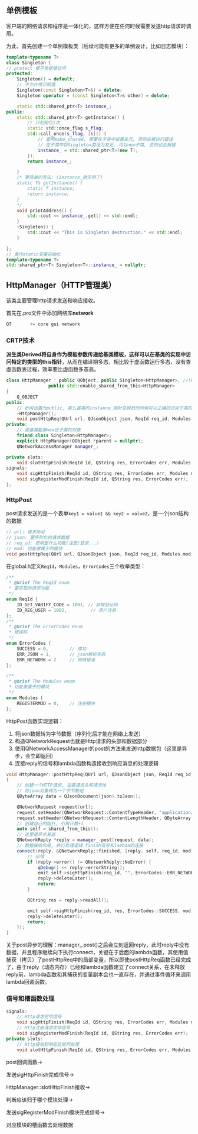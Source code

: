## 单例模板

客户端的网络请求和程序是一体化的，这样方便在任何时候需要发送http请求时调用。

为此，首先创建一个单例模板类（后续可能有更多的单例设计，比如日志模块）：

```c++
template<typename T>
class Singleton {
// protect 使子类能够访问
protected:
    Singleton() = default;
    // 不允许拷贝赋值
    Singleton(const Singleton<T>&) = delete;
    Singleton operator = (const Singleton<T>& other) = delete;

    static std::shared_ptr<T> instance_;
public:
    static std::shared_ptr<T> getInstance() {
        // 只初始化1次
        static std::once_flag s_flag;
        std::call_once(s_flag, [&]() {
            // 要用make_shared, 需要在子类中设置友元, 否则会报访问错误
            // 在子类中将Singleton类设为友元, 可以new子类, 否则也会报错
            instance_ = std::shared_ptr<T>(new T);
        });
        return instance_;

    }
    /* 更简单的写法: (instance_就无用了)
    static T& getInstance() {
        static T instance;
        return instance;
    }
    */
    void printAddress() {
        std::cout << instance_.get() << std::endl;
    }
    ~Singleton() {
        std::cout << "This is Singleton destruction." << std::endl;
    }

};
// 类内static变量初始化
template<typename T>
std::shared_ptr<T> Singleton<T>::instance_ = nullptr;
```

## HttpManager（HTTP管理类）

该类主要管理http请求发送和响应接收。

首先在.pro文件中添加网络库**network**

```c++
QT       += core gui network
```

### CRTP技术

**派生类Derived将自身作为模板参数传递给基类模板，这样可以在基类的实现中访问特定的类型的this指针**，从而在编译期多态，相比较于虚函数运行多态，没有查虚函数表过程，效率要比虚函数多态高。

```c++
class HttpManager : public QObject, public Singleton<HttpManager>, //(CRTP)
                public std::enable_shared_from_this<HttpManager>
{
    Q_OBJECT
public:
    // 析构设置为public, 那么基类的instance_指针在释放的时候可以正确的访问子类的析构函数
    ~HttpManager();
    void postHttpReq(QUrl url, QJsonObject json, ReqId req_id, Modules mod);
private:
    // 使基类能够new出子类的对象
    friend class Singleton<HttpManager>;
    explicit HttpManager(QObject *parent = nullptr);
    QNetworkAccessManager manager_;

private slots:
    void slotHttpFinish(ReqId id, QString res, ErrorCodes err, Modules mod);
signals:
    void sigHttpFinish(ReqId id, QString res, ErrorCodes err, Modules mod);
    void sigRegisterModFinish(ReqId id, QString res, ErrorCodes err);
};
```

### HttpPost

post请求发送的是一个表单`key1 = value1 && key2 = value2`，是一个json结构的数据

```c++
// url: 请求地址
// json: 要序列化的请求数据
// req_id: 表明是什么功能(注册/登录...)
// mod: 功能隶属于的模块
void postHttpReq(QUrl url, QJsonObject json, ReqId req_id, Modules mod);
```

在global.h定义`ReqId`，`Modules`，`ErrorCodes`三个枚举类型：

```c++
/**
 * @brief The ReqId enum
 * 要实现的请求功能
 */
enum ReqId {
    ID_GET_VARIFY_CODE = 1001, // 获取验证码
    ID_REG_USER = 1002,         // 用户注册
};
/**
 * @brief The ErrorCodes enum
 * 错误码
 */
enum ErrorCodes {
    SUCCESS = 0,        // 成功
    ERR_JSON = 1,       // json解析失败
    ERR_NETWORK = 2     // 网络错误
};

/**
 * @brief The Modules enum
 * 功能隶属于的模块
 */
enum Modules {
    REGISTERMOD = 0,    // 注册模块
};
```

HttpPost函数实现逻辑：

1. 将json数据转为字节数据（序列化后才能在网络上发送）
2. 构造QNetworkRequest也就是Http请求的头部和数据部分
3. 使用QNetworkAccessManager的post的方法来发送http数据包（这里是异步，会立即返回）
4. 连接reply的信号和lambda函数构造接收到响应消息的处理逻辑

```c++
void HttpManager::postHttpReq(QUrl url, QJsonObject json, ReqId req_id, Modules mod)
{
    // 创建一个HTTP请求, 设置请求头和请求体
    // 将json对象转为一个字节数组
    QByteArray data = QJsonDocument(json).toJson();

    QNetworkRequest request(url);
    request.setHeader(QNetworkRequest::ContentTypeHeader, "application/json");
    request.setHeader(QNetworkRequest::ContentLengthHeader, QByteArray::number(data.length()));
    // 创建自己的指针, 引用计数+1
    auto self = shared_from_this();
    // 这里是异步发送
    QNetworkReply *reply = manager_.post(request, data);
    // 数据接收完成, 执行处理逻辑 finish信号和lambda的连接
    connect(reply, &QNetworkReply::finished, [reply, self, req_id, mod]() {
        // 出错
        if (reply->error() != QNetworkReply::NoError) {
            qDebug() << reply->errorString();
            emit self->sigHttpFinish(req_id, "", ErrorCodes::ERR_NETWORK, mod);
            reply->deleteLater();
            return;
        }

        QString res = reply->readAll();

        emit self->sigHttpFinish(req_id, res, ErrorCodes::SUCCESS, mod);
        reply->deleteLater();
        return;
    });
}
```

关于post异步的理解：manager_.post()之后会立刻返回reply，此时reply中没有数据，并且程序继续向下执行connect，关键在于后面的lambda函数，其使用值捕获（拷贝）了postHttpReq中的局部变量，所以即使postHttpReq函数已经完成了，由于reply（动态内存）已经和lambda函数建立了connect关系，在未释放reply前，lambda函数和其捕获的变量副本会也一直存在，并通过事件循环来调用lambda回调函数。

### 信号和槽函数处理

```c++
signals:
	// Http请求完毕信号
	void sigHttpFinish(ReqId id, QString res, ErrorCodes err, Modules mod);
	// Http注册请求完毕信号
	void sigRegisterModFinish(ReqId id, QString res, ErrorCodes err);
private slots:
	// Http接收到响应后如何处理
    void slotHttpFinish(ReqId id, QString res, ErrorCodes err, Modules mod);
```

post回调函数→

发送sigHttpFinish完成信号→

HttpManager::slotHttpFinish接收→

判断应该归于哪个模块处理→

发送sigRegisterModFinish模块完成信号→

对应模块的槽函数去处理数据